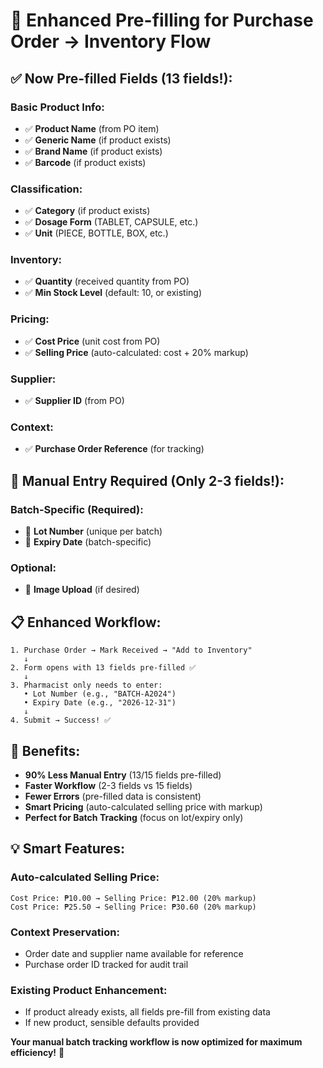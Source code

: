 # 🚀 Enhanced Pre-filling for Purchase Order → Inventory Flow

## ✅ **Now Pre-filled Fields (13 fields!):**

### **Basic Product Info:**

- ✅ **Product Name** (from PO item)
- ✅ **Generic Name** (if product exists)
- ✅ **Brand Name** (if product exists)
- ✅ **Barcode** (if product exists)

### **Classification:**

- ✅ **Category** (if product exists)
- ✅ **Dosage Form** (TABLET, CAPSULE, etc.)
- ✅ **Unit** (PIECE, BOTTLE, BOX, etc.)

### **Inventory:**

- ✅ **Quantity** (received quantity from PO)
- ✅ **Min Stock Level** (default: 10, or existing)

### **Pricing:**

- ✅ **Cost Price** (unit cost from PO)
- ✅ **Selling Price** (auto-calculated: cost + 20% markup)

### **Supplier:**

- ✅ **Supplier ID** (from PO)

### **Context:**

- ✅ **Purchase Order Reference** (for tracking)

## 🎯 **Manual Entry Required (Only 2-3 fields!):**

### **Batch-Specific (Required):**

- 📝 **Lot Number** (unique per batch)
- 📝 **Expiry Date** (batch-specific)

### **Optional:**

- 📝 **Image Upload** (if desired)

## 📋 **Enhanced Workflow:**

```
1. Purchase Order → Mark Received → "Add to Inventory"
   ↓
2. Form opens with 13 fields pre-filled ✅
   ↓
3. Pharmacist only needs to enter:
   • Lot Number (e.g., "BATCH-A2024")
   • Expiry Date (e.g., "2026-12-31")
   ↓
4. Submit → Success! ✅
```

## 🎊 **Benefits:**

- **90% Less Manual Entry** (13/15 fields pre-filled)
- **Faster Workflow** (2-3 fields vs 15 fields)
- **Fewer Errors** (pre-filled data is consistent)
- **Smart Pricing** (auto-calculated selling price with markup)
- **Perfect for Batch Tracking** (focus on lot/expiry only)

## 💡 **Smart Features:**

### **Auto-calculated Selling Price:**

```
Cost Price: ₱10.00 → Selling Price: ₱12.00 (20% markup)
Cost Price: ₱25.50 → Selling Price: ₱30.60 (20% markup)
```

### **Context Preservation:**

- Order date and supplier name available for reference
- Purchase order ID tracked for audit trail

### **Existing Product Enhancement:**

- If product already exists, all fields pre-fill from existing data
- If new product, sensible defaults provided

**Your manual batch tracking workflow is now optimized for maximum efficiency!** 🚀
